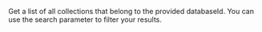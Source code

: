 Get a list of all collections that belong to the provided databaseId. You can use the search parameter to filter your results.